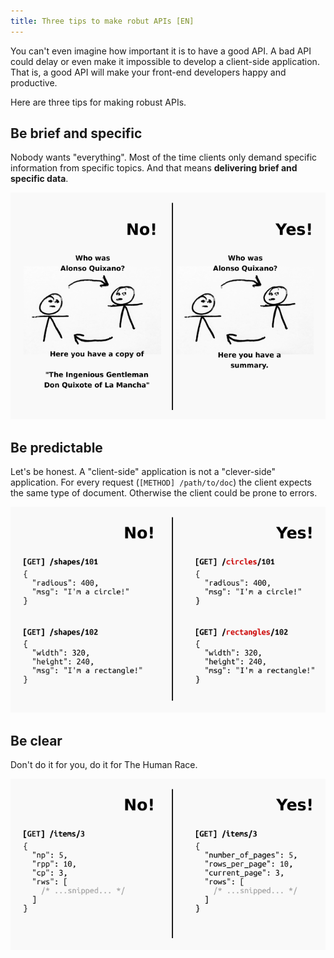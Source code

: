 ```yaml
---
title: Three tips to make robut APIs [EN]
---
```


You can't even imagine how important it is to have a good API. A bad API could delay or even make it impossible to develop a client-side application. That is, a good API will make your front-end developers happy and productive.

Here are three tips for making robust APIs.

## Be brief and specific

Nobody wants "everything". Most of the time clients only demand specific information from specific topics. And that means **delivering brief and specific data**.

![Sample 1](/assets/images/posts/2020-02-19-three-tips-to-make-robut-apis/be-brief.png)

## Be predictable

Let's be honest. A "client-side" application is not a "clever-side" application. For every request (`[METHOD] /path/to/doc`) the client expects the same type of document. Otherwise the client could be prone to errors.

![Sample 2](/assets/images/posts/2020-02-19-three-tips-to-make-robut-apis/be-predictable.png)

## Be clear

Don't do it for you, do it for The Human Race.

![Sample 3](/assets/images/posts/2020-02-19-three-tips-to-make-robut-apis/be-clear.png)
